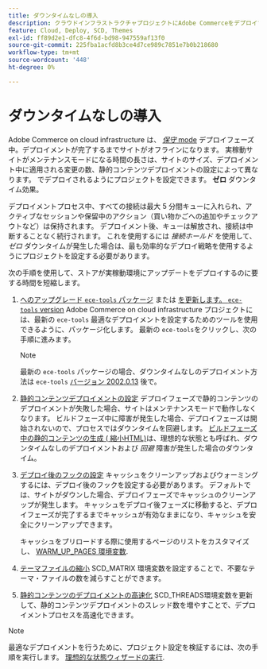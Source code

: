 ```yaml
---
title: ダウンタイムなしの導入
description: クラウドインフラストラクチャプロジェクトにAdobe Commerceをデプロイする際の、全体的なダウンタイムを短縮する方法を説明します。
feature: Cloud, Deploy, SCD, Themes
exl-id: ff89d2e1-dfc8-4f6d-bd98-947559af13f0
source-git-commit: 225fba1acfd8b3ce4d7ce989c7851e7b0b218680
workflow-type: tm+mt
source-wordcount: '448'
ht-degree: 0%

---
```


# ダウンタイムなしの導入

Adobe Commerce on cloud infrastructure は、 [_保守_ mode](https://experienceleague.adobe.com/docs/commerce-operations/configuration-guide/setup/application-modes.html#production-mode) デプロイフェーズ中。デプロイメントが完了するまでサイトがオフラインになります。 実稼動サイトがメンテナンスモードになる時間の長さは、サイトのサイズ、デプロイメント中に適用される変更の数、静的コンテンツデプロイメントの設定によって異なります。 でデプロイされるようにプロジェクトを設定できます。 **ゼロ** ダウンタイム効果。

デプロイメントプロセス中、すべての接続は最大 5 分間キューに入れられ、アクティブなセッションや保留中のアクション（買い物かごへの追加やチェックアウトなど）は保持されます。 デプロイメント後、キューは解放され、接続は中断することなく続行されます。 これを使用するには _接続ホールド_ を使用して、 _ゼロ_ ダウンタイムが発生した場合は、最も効率的なデプロイ戦略を使用するようにプロジェクトを設定する必要があります。

次の手順を使用して、ストアが実稼動環境にアップデートをデプロイするのに要する時間を短縮します。

1. [へのアップグレード `ece-tools` パッケージ](../dev-tools/install-package.md) または [を更新します。 `ece-tools` version](../dev-tools/update-package.md)
Adobe Commerce on cloud infrastructure プロジェクトには、最新の `ece-tools` 最適なデプロイメントを設定するためのツールを使用できるように、パッケージ化します。 最新の `ece-tools`をクリックし、次の手順に進みます。

   >[!NOTE]
   >
   >最新の `ece-tools` パッケージの場合、ダウンタイムなしのデプロイメント方法は `ece-tools` [バージョン 2002.0.13](../release-notes/cloud-release-archive.md#v2002013) 後で。

1. [静的コンテンツデプロイメントの設定](static-content.md)
デプロイフェーズで静的コンテンツのデプロイメントが失敗した場合、サイトはメンテナンスモードで動作しなくなります。 ビルドフェーズ中に障害が発生した場合、デプロイフェーズは開始されないので、プロセスではダウンタイムを回避します。 [ビルドフェーズ中の静的コンテンツの生成 ( 縮小HTML)](static-content.md#setting-the-scd-on-build)は、理想的な状態とも呼ばれ、ダウンタイムなしのデプロイメントおよび _回避_ 障害が発生した場合のダウンタイム。

1. [デプロイ後のフックの設定](../application/hooks-property.md)
キャッシュをクリーンアップおよびウォーミングするには、デプロイ後のフックを設定する必要があります。 デフォルトでは、サイトがダウンした場合、デプロイフェーズでキャッシュのクリーンアップが発生します。 キャッシュをデプロイ後フェーズに移動すると、デプロイフェーズが完了するまでキャッシュが有効なままになり、キャッシュを安全にクリーンアップできます。

   キャッシュをプリロードする際に使用するページのリストをカスタマイズし、 [WARM_UP_PAGES 環境変数](../environment/variables-post-deploy.md#warmuppages).

1. [テーマファイルの縮小](../environment/variables-deploy.md#scdmatrix)
SCD\_MATRIX 環境変数を設定することで、不要なテーマ・ファイルの数を減らすことができます。

1. [静的コンテンツのデプロイメントの高速化](../environment/variables-deploy.md#scdthreads)
SCD\_THREADS環境変数を更新して、静的コンテンツデプロイメントのスレッド数を増やすことで、デプロイメントプロセスを高速化できます。

>[!NOTE]
>
>最適なデプロイメントを行うために、プロジェクト設定を検証するには、次の手順を実行します。 [理想的な状態ウィザードの実行](smart-wizards.md#verifying-an-ideal-configuration).
